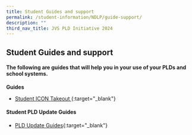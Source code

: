 ```yaml
---
title: Student Guides and support
permalink: /student-information/NDLP/guide-support/
description: ""
third_nav_title: JVS PLD Initiative 2024
---
```

## Student Guides and support

#### The following are guides that will help you in your use of your PLDs and school systems.

**Guides**<br>

* [Student ICON Takeout ](/files/JVS%20iCON_Google%20Takeout_Guide_for_Students.pdf){:target="_blank"}


#### Student PLD Update Guides

* [PLD Update Guides](/files/Manual%20Update%20of%20Google%20Firmware%20R98%20Guide.pdf){:target="_blank"}